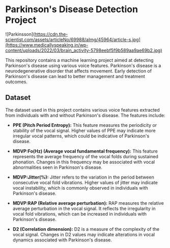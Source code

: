 # Parkinson's Disease Detection Project

![Parkinsson](https://cdn.the-scientist.com/assets/articleNo/69988/aImg/45964/article-s.jpg](https://www.medicallyspeaking.in/wp-content/uploads/2022/03/brain_activity-5798eebf5f9b589aa9ae69b2.jpg)

This repository contains a machine learning project aimed at detecting Parkinson's disease using various voice features. Parkinson's disease is a neurodegenerative disorder that affects movement. Early detection of Parkinson's disease can lead to better management and treatment outcomes. 

## Dataset

The dataset used in this project contains various voice features extracted from individuals with and without Parkinson's disease. The features include:

- **PPE (Pitch Period Entropy):** This feature measures the periodicity or stability of the vocal signal. Higher values of PPE may indicate more irregular vocal patterns, which could be indicative of Parkinson's disease.

- **MDVP:Fo(Hz) (Average vocal fundamental frequency):** This feature represents the average frequency of the vocal folds during sustained phonation. Changes in this frequency may be associated with vocal abnormalities seen in Parkinson's disease.

- **MDVP:Jitter(%):** Jitter refers to the variation in the period between consecutive vocal fold vibrations. Higher values of jitter may indicate vocal instability, which is commonly observed in individuals with Parkinson's disease.

- **MDVP:RAP (Relative average perturbation):** RAP measures the relative average perturbation in the vocal signal. It reflects the irregularity in vocal fold vibrations, which can be increased in individuals with Parkinson's disease.

- **D2 (Correlation dimension):** D2 is a measure of the complexity of the vocal signal. Changes in D2 values may indicate alterations in vocal dynamics associated with Parkinson's disease.
